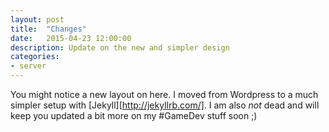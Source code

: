 ```yaml
---
layout: post
title:  "Changes"
date:   2015-04-23 12:00:00
description: Update on the new and simpler design
categories:
- server
---
```


You might notice a new layout on here. I moved from Wordpress to a much simpler setup with [Jekyll][http://jekyllrb.com/]. I am also *not* dead and will keep you updated a bit more on my #GameDev stuff soon ;)